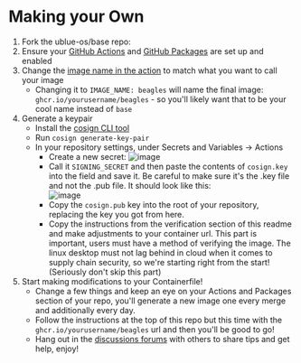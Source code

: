 # Making your Own

1. Fork the ublue-os/base repo:
2. Ensure your [GitHub Actions](https://docs.github.com/en/repositories/managing-your-repositorys-settings-and-features/enabling-features-for-your-repository/managing-github-actions-settings-for-a-repository) and [GitHub Packages](https://docs.github.com/en/packages) are set up and enabled
3. Change the [image name in the action](https://github.com/ublue-os/base/blob/aab8078cfdc7d2354e057a0ca4771d3a53d2df4c/.github/workflows/build.yml#L14) to match what you want to call your image
   - Changing it to `IMAGE_NAME: beagles` will name the final image: `ghcr.io/yourusername/beagles` - so you'll likely want that to be your cool name instead of `base`
4. Generate a keypair
   - Install the [cosign CLI tool](https://edu.chainguard.dev/open-source/sigstore/cosign/how-to-install-cosign/)
   - Run `cosign generate-key-pair`
   - In your repository settings, under Secrets and Variables -> Actions
     - Create a new secret:
     ![image](https://user-images.githubusercontent.com/1264109/216735595-0ecf1b66-b9ee-439e-87d7-c8cc43c2110a.png)
     - Call it `SIGNING_SECRET` and then paste the contents of `cosign.key` into the field and save it. Be careful to make sure it's the .key file and not the .pub file. It should look like this:  
     ![image](https://user-images.githubusercontent.com/1264109/216735690-2d19271f-cee2-45ac-a039-23e6a4c16b34.png)
     - Copy the `cosign.pub` key into the root of your repository, replacing the key you got from here.
     - Copy the instructions from the verification section of this readme and make adjustments to your container url. This part is important, users must have a method of verifying the image. The linux desktop must not lag behind in cloud when it comes to supply chain security, so we're starting right from the start! (Seriously don't skip this part) 
5. Start making modifications to your Containerfile!
   - Change a few things and keep an eye on your Actions and Packages section of your repo, you'll generate a new image one every merge and additionally every day. 
   - Follow the instructions at the top of this repo but this time with the `ghcr.io/yourusername/beagles` url and then you'll be good to go!
   - Hang out in the [discussions forums](https://github.com/orgs/ublue-os/discussions) with others to share tips and get help, enjoy!